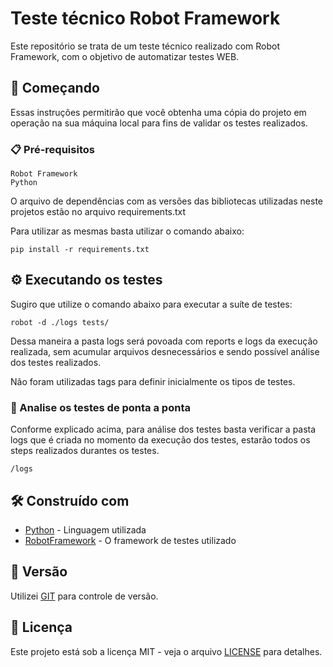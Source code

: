 # Teste técnico Robot Framework

Este repositório se trata de um teste técnico realizado com Robot Framework, com o objetivo de automatizar testes WEB.

## 🚀 Começando

Essas instruções permitirão que você obtenha uma cópia do projeto em operação na sua máquina local para fins de validar os testes realizados.

### 📋 Pré-requisitos

```
Robot Framework
Python
```

O arquivo de dependências com as versões das bibliotecas utilizadas neste projetos estão no arquivo requirements.txt

Para utilizar as mesmas basta utilizar o comando abaixo:

```
pip install -r requirements.txt
```

## ⚙️ Executando os testes

Sugiro que utilize o comando abaixo para executar a suíte de testes:

```
robot -d ./logs tests/
```

Dessa maneira a pasta logs será povoada com reports e logs da execução realizada, sem acumular arquivos desnecessários e sendo possível análise dos testes realizados.

Não foram utilizadas tags para definir inicialmente os tipos de testes.

### 🔩 Analise os testes de ponta a ponta

Conforme explicado acima, para análise dos testes basta verificar a pasta logs que é criada no momento da execução dos testes, estarão todos os steps realizados durantes os testes.

```
/logs
```

## 🛠️ Construído com

* [Python](https://www.python.org/) - Linguagem utilizada 
* [RobotFramework](https://robotframework.org/) - O framework de testes utilizado


## 📌 Versão

Utilizei [GIT](https://git-scm.com/) para controle de versão. 

## 📄 Licença

Este projeto está sob a licença MIT - veja o arquivo [LICENSE](https://github.com/elvisfagundes/teste-robotframework/blob/main/LICENSE) para detalhes.
